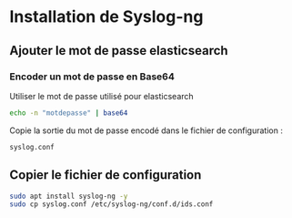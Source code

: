# Installation de Syslog-ng

## Ajouter le mot de passe elasticsearch

### Encoder un mot de passe en Base64
Utiliser le mot de passe utilisé pour elasticsearch
```bash
echo -n "motdepasse" | base64
```
Copie la sortie du mot de passe encodé dans le fichier de configuration :
```
syslog.conf
```
## Copier le fichier de configuration

```bash
sudo apt install syslog-ng -y
sudo cp syslog.conf /etc/syslog-ng/conf.d/ids.conf
```
